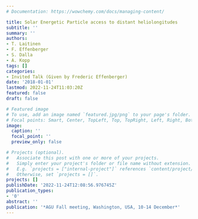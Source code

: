 ```yaml
---
# Documentation: https://wowchemy.com/docs/managing-content/

title: Solar Energetic Particle access to distant heliolongitudes
subtitle: ''
summary: ''
authors:
- T. Laitinen
- F. Effenberger
- S. Dalla
- A. Kopp
tags: []
categories:
- Invited Talk (Given by Frederic Effenberger)
date: '2018-01-01'
lastmod: 2022-11-24T11:03:20Z
featured: false
draft: false

# Featured image
# To use, add an image named `featured.jpg/png` to your page's folder.
# Focal points: Smart, Center, TopLeft, Top, TopRight, Left, Right, BottomLeft, Bottom, BottomRight.
image:
  caption: ''
  focal_point: ''
  preview_only: false

# Projects (optional).
#   Associate this post with one or more of your projects.
#   Simply enter your project's folder or file name without extension.
#   E.g. `projects = ["internal-project"]` references `content/project/deep-learning/index.md`.
#   Otherwise, set `projects = []`.
projects: []
publishDate: '2022-11-24T12:08:56.976745Z'
publication_types:
- '0'
abstract: ''
publication: '*AGU Fall meeting, Washington, USA, 10-14 December*'
---
```

